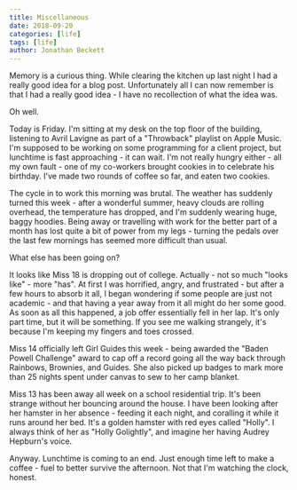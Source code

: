 ```yaml
---
title: Miscellaneous
date: 2018-09-20
categories: [life]
tags: [life]
author: Jonathan Beckett
---
```


Memory is a curious thing. While clearing the kitchen up last night I had a really good idea for a blog post. Unfortunately all I can now remember is that I had a really good idea - I have no recollection of what the idea was.

Oh well.

Today is Friday. I'm sitting at my desk on the top floor of the building, listening to Avril Lavigne as part of a "Throwback" playlist on Apple Music. I'm supposed to be working on some programming for a client project, but lunchtime is fast approaching - it can wait. I'm not really hungry either - all my own fault - one of my co-workers brought cookies in to celebrate his birthday. I've made two rounds of coffee so far, and eaten two cookies.

The cycle in to work this morning was brutal. The weather has suddenly turned this week - after a wonderful summer, heavy clouds are rolling overhead, the temperature has dropped, and I'm suddenly wearing huge, baggy hoodies. Being away or travelling with work for the better part of a month has lost quite a bit of power from my legs - turning the pedals over the last few mornings has seemed more difficult than usual.

What else has been going on?

It looks like Miss 18 is dropping out of college. Actually - not so much "looks like" - more "has". At first I was horrified, angry, and frustrated - but after a few hours to absorb it all, I began wondering if some people are just not academic - and that having a year away from it all might do her some good. As soon as all this happened, a job offer essentially fell in her lap. It's only part time, but it will be something. If you see me walking strangely, it's because I'm keeping my fingers and toes crossed.

Miss 14 officially left Girl Guides this week - being awarded the "Baden Powell Challenge" award to cap off a record going all the way back through Rainbows, Brownies, and Guides. She also picked up badges to mark more than 25 nights spent under canvas to sew to her camp blanket.

Miss 13 has been away all week on a school residential trip. It's been strange without her bouncing around the house. I have been looking after her hamster in her absence - feeding it each night, and coralling it while it runs around her bed. It's a golden hamster with red eyes called "Holly". I always think of her as "Holly Golightly", and imagine her having Audrey Hepburn's voice.

Anyway. Lunchtime is coming to an end. Just enough time left to make a coffee - fuel to better survive the afternoon. Not that I'm watching the clock, honest.